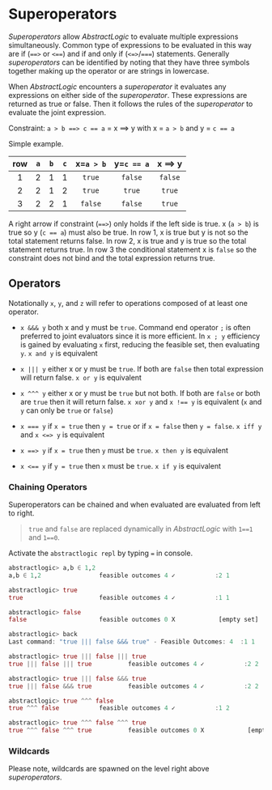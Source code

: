 # Superoperators

*Superoperators* allow *AbstractLogic* to evaluate multiple expressions simultaneously. Common type of expressions to be evaluated in this way are if (`==>` or `<==`) and if and only if (`<=>`/`===`) statements. Generally *superoperators* can be identified by noting that they have three symbols together making up the operator or are strings in lowercase.

When *AbstractLogic* encounters a *superoperator* it evaluates any expressions on either side of the *superoperator*. These expressions are returned as true or false. Then it follows the rules of the *superoperator* to evaluate the joint expression.

Constraint: `a > b ==> c == a` = x ==> y with x = `a > b` and y = `c == a`

Simple example.

|  row  |  `a`  |  `b`  |  `c`  | x=`a > b` | y=`c == a`| x ==> y   |
| :---: | :---: | :---: | :---: |  :---:    |  :---:    |  :---:    |
|   1   |   2   |   1   |   1   |  `true`   |  `false`  |  `false`  |
|   2   |   2   |   1   |   2   |  `true`   |  `true`   |  `true`   |
|   3   |   2   |   2   |   1   |  `false`  |  `false`  |  `true`   |

A right arrow if constraint (`==>`) only holds if the left side is true. x (`a > b`) is true so y (`c == a`) must also be true. In row 1, x is true but y is not so the total statement returns false. In row 2, x is true and y is true so the total statement returns true. In row 3 the conditional statement x is `false` so the constraint does not bind and the total expression returns true.


## Operators
Notationally `x`, `y`, and `z` will refer to operations composed of at least
one operator.

* `x &&& y` both x and y must be `true`. Command end operator `;` is often preferred to joint evaluators since it is more efficient. In `x ; y` efficiency is gained by evaluating `x` first, reducing the feasible set, then evaluating `y`. `x and y` is equivalent

* `x ||| y` either x or y must be `true`. If both are `false` then total expression will return false. `x or y` is equivalent

* `x ^^^ y` either x or y must be `true` but not both. If both are `false` or both are `true` then it will return false. `x xor y` and `x !== y` is equivalent (`x` and `y` can only be `true` or `false`)

* `x === y` if `x = true` then `y = true` or if `x = false` then `y = false`. `x iff y` and `x <=> y` is equivalent

* `x ==> y` if `x = true` then `y` must be `true`. `x then y` is equivalent

* `x <== y` if `y = true` then `x` must be `true`. `x if y` is equivalent


### Chaining Operators
Superoperators can be chained and when evaluated are evaluated from left to right.

> `true` and `false` are replaced dynamically in *AbstractLogic* with `1==1` and `1==0`.

Activate the `abstractlogic repl` by typing `=` in console.
```julia
abstractlogic> a,b ∈ 1,2
a,b ∈ 1,2                feasible outcomes 4 ✓           :2 1

abstractlogic> true
true                     feasible outcomes 4 ✓           :1 1

abstractlogic> false
false                    feasible outcomes 0 X            [empty set]

abstractlogic> back
Last command: "true ||| false &&& true" - Feasible Outcomes: 4  :1 1

abstractlogic> true ||| false ||| true
true ||| false ||| true          feasible outcomes 4 ✓           :2 2

abstractlogic> true ||| false &&& true
true ||| false &&& true          feasible outcomes 4 ✓           :2 2

abstractlogic> true ^^^ false
true ^^^ false           feasible outcomes 4 ✓           :1 2

abstractlogic> true ^^^ false ^^^ true
true ^^^ false ^^^ true          feasible outcomes 0 X            [empty set]
```

### Wildcards

Please note, wildcards are spawned on the level right above *superoperators*.
